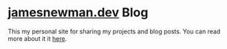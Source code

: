 # [jamesnewman.dev](https://jamesnewman.dev "jamesnewman.dev") Blog

This my personal site for sharing my projects and blog posts. You can read more about it it [here](https://jamesnewman.dev/blog/hello-world/ "Hello World").